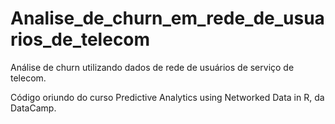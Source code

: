 # Analise_de_churn_em_rede_de_usuarios_de_telecom

Análise de churn utilizando dados de rede de usuários de serviço de telecom. 

Código oriundo do curso Predictive Analytics using Networked Data in R, da DataCamp.
